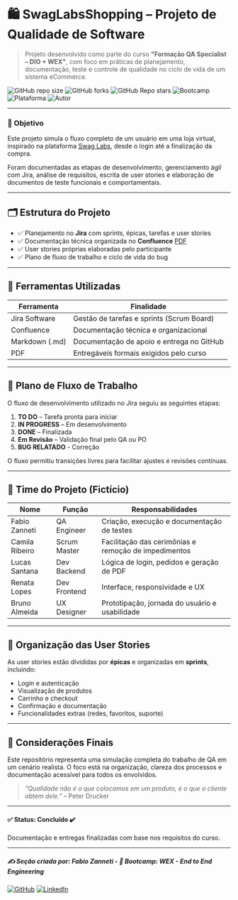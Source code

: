 # 🛍️ SwagLabsShopping – Projeto de Qualidade de Software

> Projeto desenvolvido como parte do curso **"Formação QA Specialist – DIO + WEX"**, com foco em práticas de planejamento, documentação, teste e controle de qualidade no ciclo de vida de um sistema eCommerce.

![GitHub repo size](https://img.shields.io/github/repo-size/fzanneti/wex-e2e-csharp)
![GitHub forks](https://img.shields.io/github/forks/fzanneti/wex-e2e-csharp?style=social)
![GitHub Repo stars](https://img.shields.io/github/stars/fzanneti/wex-e2e-csharp?style=social)
![Bootcamp](https://img.shields.io/badge/WEX-End--to--End%20Engineering-blueviolet?logo=vercel&logoColor=white)
![Plataforma](https://img.shields.io/badge/Powered%20by-DIO.io-red?logo=data:image/svg+xml;base64,PHN2ZyBmaWxsPSIjZmZmIiB2aWV3Qm94PSIwIDAgMzIgMzIiIHhtbG5zPSJodHRwOi8vd3d3LnczLm9yZy8yMDAwL3N2ZyI+PHBhdGggZD0iTTYuNzEgMy4yNWMtMi44OCAxLjQxLTUuMDcgNC4yMy01LjA3IDcuNzYgMCAzLjU4IDIuMjggNi43IDUuMzMgOC4xNSAxLjgzLS42MiAyLjQtMi4yNiAyLjQtMy44MSAwLS4yMy0uMDItLjQ1LS4wNS0uNjZBLjQ0LjQ0IDAgMDExMC4xIDExYy4yNC0uNzUuMTEtMS41My0uMy0yLjIyQzguOTIgNy45NiA3LjMzIDcuNSA1Ljc0IDcuNjZhNS41NSA1LjU1IDAgM)
![Autor](https://img.shields.io/badge/Autor-fzanneti-blue?style=flat-square&logo=github)

---

### 🎯 Objetivo

Este projeto simula o fluxo completo de um usuário em uma loja virtual, inspirado na plataforma [Swag Labs](https://www.saucedemo.com), desde o login até a finalização da compra.

Foram documentadas as etapas de desenvolvimento, gerenciamento ágil com Jira, análise de requisitos, escrita de user stories e elaboração de documentos de teste funcionais e comportamentais.

---

## 🗂️ Estrutura do Projeto

- ✅ Planejamento no **Jira** com sprints, épicas, tarefas e user stories
- ✅ Documentação técnica organizada no **Confluence** [PDF](https://github.com/fzanneti/wex-e2e-csharp/blob/main/study_material/06IntroductionToSoftwareQuality/ChallengeTheDailyLifeOfAQAThePracticeOfFunctionalManualTesting/assets/docs/SQ-SwagLabsShopping%20-%20QA%20Home.pdf)
- ✅ User stories próprias elaboradas pelo participante
- ✅ Plano de fluxo de trabalho e ciclo de vida do bug

---

## 🧱 Ferramentas Utilizadas

| Ferramenta       | Finalidade                                  |
|------------------|---------------------------------------------|
| Jira Software    | Gestão de tarefas e sprints (Scrum Board)   |
| Confluence       | Documentação técnica e organizacional       |
| Markdown (.md)   | Documentação de apoio e entrega no GitHub   |
| PDF              | Entregáveis formais exigidos pelo curso     |

---

## 🔁 Plano de Fluxo de Trabalho

O fluxo de desenvolvimento utilizado no Jira seguiu as seguintes etapas:

1. **TO DO** – Tarefa pronta para iniciar  
2. **IN PROGRESS** – Em desenvolvimento 
3. **DONE** – Finalizada  
4. **Em Revisão** – Validação final pelo QA ou PO
5. **BUG RELATADO** - Correção

O fluxo permitiu transições livres para facilitar ajustes e revisões contínuas.

---

## 👥 Time do Projeto (Fictício)

| Nome           | Função       | Responsabilidades                                    |
| -------------- | ------------ | ---------------------------------------------------- |
| Fabio Zanneti  | QA Engineer  | Criação, execução e documentação de testes           |
| Camila Ribeiro | Scrum Master | Facilitação das cerimônias e remoção de impedimentos |
| Lucas Santana  | Dev Backend  | Lógica de login, pedidos e geração de PDF            |
| Renata Lopes   | Dev Frontend | Interface, responsividade e UX                       |
| Bruno Almeida  | UX Designer  | Prototipação, jornada do usuário e usabilidade       |

---

## 📌 Organização das User Stories

As user stories estão divididas por **épicas** e organizadas em **sprints**, incluindo:

* Login e autenticação
* Visualização de produtos
* Carrinho e checkout
* Confirmação e documentação
* Funcionalidades extras (redes, favoritos, suporte)

---

## 📎 Considerações Finais

Este repositório representa uma simulação completa do trabalho de QA em um cenário realista. O foco está na organização, clareza dos processos e documentação acessível para todos os envolvidos.

> *"Qualidade não é o que colocamos em um produto, é o que o cliente obtém dele."* – Peter Drucker

---

#### ✅ Status: Concluído ✔️

Documentação e entregas finalizadas com base nos requisitos do curso.

---

##### ✍️ Seção criada por: *Fabio Zanneti* - 🎯 Bootcamp: **WEX - End to End Engineering**
[![GitHub](https://img.shields.io/badge/GitHub-fzanneti-181717?style=flat&logo=github)](https://github.com/fzanneti)
[![LinkedIn](https://img.shields.io/badge/LinkedIn-fzanneti-0A66C2?style=flat&logo=linkedin&logoColor=white)](https://linkedin.com/in/fzanneti)